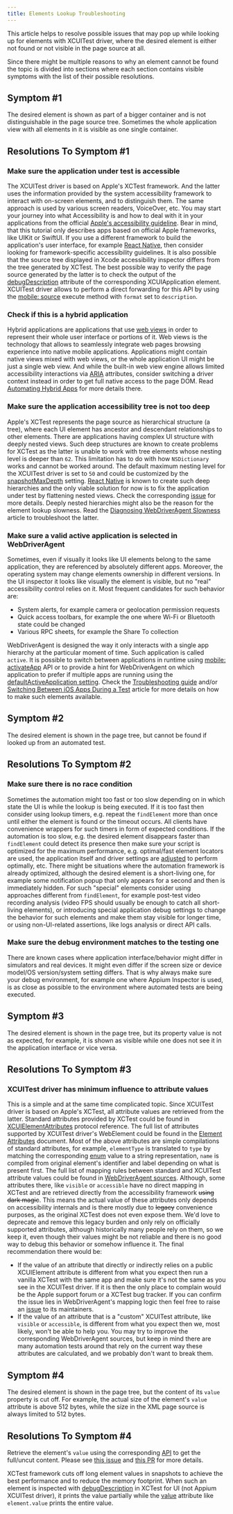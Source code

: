 ```yaml
---
title: Elements Lookup Troubleshooting
---
```


This article helps to resolve possible issues that may pop up while looking up for elements with XCUITest driver,
where the desired element is either not found or not visible in the page source at all.

Since there might be multiple reasons to why an element cannot be found the topic is divided into sections where
each section contains visible symptoms with the list of their possible resolutions.


## Symptom #1

The desired element is shown as part of a bigger container and is not distinguishable in the page source tree.
Sometimes the whole application view with all elements in it is visible as one single container.

## Resolutions To Symptom #1

### Make sure the application under test is accessible

The XCUITest driver is based on Apple's XCTest framework. And the latter uses the information provided by the system
accessibility framework to interact with on-screen elements, and to distinguish them. The same approach is used by
various screen readers, VoiceOver, etc. You may start your journey into what Accessibility is and how to deal
with it in your applications from the official
[Apple's accessibility guideline](https://developer.apple.com/design/human-interface-guidelines/accessibility).
Bear in mind, that this tutorial only describes apps based on official Apple frameworks, like UIKit or SwiftUI. If you
use a different framework to build the application's user interface, for example
[React Native](https://reactnative.dev/), then consider looking for framework-specific accessibility guidelines.
It is also possible that the source tree displayed in Xcode accessibility inspector differs from the tree generated
by XCTest. The best possible way to verify the page source generated by the latter is to check the output of the
[debugDescription](https://developer.apple.com/documentation/xctest/xcuielement/1500909-debugdescription) attribute
of the corresponding XCUIApplication element. XCUITest driver allows to perform a direct forwarding for this API by
using the [mobile: source](../reference/execute-methods.md#mobile-source) execute method with `format` set
to `description`.

### Check if this is a hybrid application

Hybrid applications are applications that use
[web views](https://developer.apple.com/design/human-interface-guidelines/web-views) in order to represent
their whole user interface or portions of it.
Web views is the technology that allows to seamlessly integrate web pages browsing experience
into native mobile applications. Applications might contain native views mixed with web views, or the whole
application UI might be just a single web view. And while the built-in web view engine allows limited accessibility
interactions via [ARIA](https://developer.mozilla.org/en-US/docs/Web/Accessibility/ARIA) attributes, consider
switching a driver context instead in order to get full native access to the page DOM.
Read [Automating Hybrid Apps](./hybrid.md) for more details there.

### Make sure the application accessibility tree is not too deep

Apple's XCTest represents the page source as hierarchical structure (a tree), where each UI element has ancestor and
descendant relationships to other elements. There are applications having complex UI structure with deeply nested
views. Such deep structures are known to create problems for XCTest as the latter is unable to work with tree elements
whose nesting level is deeper than `62`. This limitation has to do with how `NSDictionary` works and cannot be worked
around. The default maximum nesting level for the XCUITest driver is set to `50` and could be customized by the
[snapshotMaxDepth](../reference/settings.md) setting.
[React Native](https://reactnative.dev/) is known to create
such deep hierarchies and the only viable solution for now is to fix the application
under test by flattening nested views. Check the corresponding [issue](https://github.com/appium/appium/issues/14825)
for more details.
Deeply nested hierarchies might also be the reason for the element lookup slowness. Read the [Diagnosing WebDriverAgent Slowness](./wda-slowness.md) article to troubleshoot the latter.

### Make sure a valid active application is selected in WebDriverAgent

Sometimes, even if visually it looks like UI elements belong to the same application, they are referenced by
absolutely different apps. Moreover, the operating system
may change elements ownership in different versions. In the UI inspector it looks like visually the element
is visible, but no "real" accessibility control relies on it. Most frequent candidates for such behavior are:
- System alerts, for example camera or geolocation permission requests
- Quick access toolbars, for example the one where Wi-Fi or Bluetooth state could be changed
- Various RPC sheets, for example the Share To collection

WebDriverAgent is designed the way it only interacts with a single app hierarchy at the particular
moment of time. Such application is called `active`.
It is possible to switch between applications in runtime using
[mobile: activateApp](../reference/execute-methods.md#mobile-activateapp) API or
to provide a hint for WebDriverAgent on which application to prefer if multiple apps are running
using the [defaultActiveApplication setting](../reference/settings.md).
Check the [Troubleshooting guide](./troubleshooting.md) and/or
[Switching Between iOS Apps During a Test](https://appiumpro.com/editions/13-switching-between-ios-apps-during-a-test)
article for more details on how to make such elements available.

## Symptom #2

The desired element is shown in the page tree, but cannot be found if looked up from an automated test.

## Resolutions To Symptom #2

### Make sure there is no race condition

Sometimes the automation might too fast or too slow depending on in which state the UI is while the lookup is being
executed. If it is too fast then consider using lookup timers, e.g. repeat the `findElement` more than once until
either the element is found or the timeout occurs. All clients have convenience wrappers for such timers in form of
expected conditions.
If the automation is too slow, e.g. the desired element disappears faster than `findElement` could detect its presence
then make sure your script is optimized for the maximum performance, e.g. optimal/fast element locators are used,
the application itself and driver settings are [adjusted](./wda-slowness.md) to perform optimally, etc.
There might be situations where the automation framework is already optimized, although the desired element is
a short-living one, for example some notification popup that only appears for a second and then is immediately hidden.
For such "special" elements consider using approaches different from `findElement`, for example post-test video recording analysis (video FPS should usually be enough to catch all short-living elements), or introducing special
application debug settings to change the behavior for such elements and make them stay visible for longer time, or
using non-UI-related assertions, like logs analysis or direct API calls.

### Make sure the debug environment matches to the testing one

There are known cases where application interface/behavior might differ in simulators and real devices. It might even differ
if the screen size or device model/OS version/system setting differs. That is why always make sure your debug
environment, for example one where Appium Inspector is used,
is as close as possible to the environment where automated tests are being executed.


## Symptom #3

The desired element is shown in the page tree, but its property value is not as expected, for example, it
is shown as visible while one does not see it in the application interface or vice versa.

## Resolutions To Symptom #3

### XCUITest driver has minimum influence to attribute values

This is a simple and at the same time complicated topic. Since XCUITest driver is based on Apple's XCTest,
all attribute values are retrieved from the latter. Standard attributes provided by XCTest could be found in
[XCUIElementAttributes](https://developer.apple.com/documentation/xctest/xcuielementattributes?language=objc)
protocol reference. The full list of attributes supported by XCUITest driver's WebElement
could be found in the [Element Attributes](../reference/element-attributes.md) document.
Most of the above attributes are simple compilations of standard attributes, for example, `elementType` is
translated to `type` by matching the corresponding
[enum](https://developer.apple.com/documentation/xctest/xcuielementtype?language=objc) value to a string representation, `name` is compiled from original element's identifier and label depending on what is
present first. The full list of mapping rules between standard and XCUITest attribute values could be found in
[WebDriverAgent sources](https://github.com/appium/WebDriverAgent/blob/master/WebDriverAgentLib/Categories/XCUIElement%2BFBWebDriverAttributes.m).
Although, some attributes there, like `visible` or `accessible` have no direct mapping in XCTest
and are retrieved directly from the accessibility framework ~~using dark magic~~.
This means the actual value of these attributes only depends on accessibility internals and is there
mostly due to ~~legacy~~ convenience purposes, as the original XCTest does not even expose them.
We'd love to deprecate and remove this legacy burden and only rely on officially supported attributes,
although historically many people rely on them, so we keep it, even though their values might
be not reliable and there is no good way to debug this behavior or somehow influence it.
The final recommendation there would be:
- If the value of an attribute that directly or indirectly relies on a public XCUIElement attribute
  is different from what you expect then run a vanilla XCTest with the same app and make sure
  it's not the same as you see in the XCUITest driver. If it is then the only place to complain
  would be the Apple support forum or a XCTest bug tracker. If you can confirm the issue lies in
  WebDriverAgent's mapping logic then feel free to raise an
  [issue](https://github.com/appium/WebDriverAgent/issues) to its maintainers.
- If the value of an attribute that is a "custom" XCUITest attribute, like `visible` or `accessible`,
  is different from what you expect then we, most likely, won't be able to help you. You may try
  to improve the corresponding WebDriverAgent sources, but keep in mind there are many automation
  tests around that rely on the current way these attributes are calculated, and we probably don't
  want to break them.

## Symptom #4

The desired element is shown in the page tree, but the content of its `value` property is cut off. For example, the actual size of the element's `value` attribute is above 512 bytes, while the size in the XML page source is always limited to 512 bytes.

## Resolutions To Symptom #4

Retrieve the element's `value` using the corresponding [API](https://developer.mozilla.org/en-US/docs/Web/WebDriver/Reference/Commands/GetElementAttribute) to get the full/uncut content. Please see [this issue](https://github.com/appium/appium-xcuitest-driver/issues/2552) and [this PR](https://github.com/appium/WebDriverAgent/pull/1007) for more details.

XCTest framework cuts off long element values in snapshots to achieve the best performance and to reduce the memory footprint. When such an element is inspected with [debugDescription](https://developer.apple.com/documentation/xctest/xcuielement/1500909-debugdescription) in XCTest for UI (not Appium XCUITest driver), it prints the value partially while the [value](https://developer.apple.com/documentation/xctest/xcuielementattributes/value) attribute like `element.value` prints the entire value.
